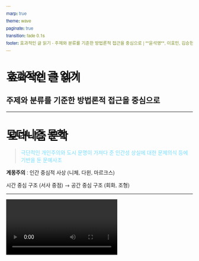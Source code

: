 ```yaml
---
marp: true
theme: wave
paginate: true
transition: fade 0.1s
footer: 효과적인 글 읽기 - 주제와 분류를 기준한 방법론적 접근을 중심으로 | **윤석영**, 이효민, 김승헌
---
```


<!-- markdownlint-disable MD004 MD024 MD025 MD026 MD028 MD033 MD041 -->

<style>
  @font-face {
    font-family: "Helvetica Neue";
    src: url('./assets/font/Helvetica-Neue.woff')
  }

  @import url('https://fonts.googleapis.com/css2?family=Nanum+Gothic:wght@700&display=swap');

  @import url('https://fonts.googleapis.com/css2?family=Jura:wght@700&display=swap');

  * {
    font-family:"Helvetica Neue", "Nanum Gothic", "Jura", sans-serif
  }

  h1 {
    text-shadow: 5px 5px black;
  }
  
  blockquote {
    color:#77DDFF;
  }
</style>

# **효과적인 글 읽기**

## 주제와 분류를 기준한 방법론적 접근을 중심으로

---

# 모더니즘 문학

<blockquote data-marpit-fragment>
  <p>
    극단적인 개인주의와 도시 문명이 가져다 준 인간성 상실에 대한 문제의식 등에 기반을 둔 문예사조
  </p>
</blockquote>

<p data-marpit-fragment>
  <strong>계몽주의</strong> : 인간 중심적 사상  (니체, 다윈, 마르크스)
</p>
<p data-marpit-fragment>
  시간 중심 구조 (서사 중점) → 공간 중심 구조 (회화, 조형)
</p>

---

<video src='./assets/video/modernism.mp4' controls>

---

# 국내 모더니즘 작가

<!-- prettier-ignore -->
* 이상
  - 건축무한육면각체
  - 날개
* 정지용
  - 향수

---

# 국외 모더니즘 작가

<!-- prettier-ignore -->
* Virginia Woolf
  - To the Lighthouse
  - A Room of One's one
* Ernest Hemingway
  - The Old Man and the Sea
* William Faulkner
  - The Sound and the Fury
  - Absaolm, Absalom!
* Владимир Набоков
  - Лолита

---

# The Sound and the Fury

## William Faulkner

<blockquote>
  <p data-marpit-fragment>
    Some people say they can't understand your writing, even after they've read it two or three times.
  </p>
  <p data-marpit-fragment>
    Read it four times
  <p>
<blockquote>

---

# The Sound and the Fury

> 나는 사람은 자기 혈육을 위해서라면 희생도 불사한다고 믿으면서 자랐는데.

<!-- prettier-ignore -->
* 콤슨가의 몰락을 그려낸 남부 모더니즘 소설
* 총 4개의 명시적 인물 시점 및 시간 배경, 17개의 암시적 시간적 시점
* **실험적 서술기법**, 강력한 **시각적 언어**
* **문장 부호**의 생략, **비문 삽입**

---

# The Sound and the Fury

April 7, 1928

> Through the fence, between the curling flower spaces, I could see them hitting. They were coming toward where the flag was and I went along the fence. Luster was hunting in the grass by the flower tree. They took the flag out, and they were hitting. Then they put the flag back and they went to the table, and he hit and the other hit. Then they went on, and I went along the fence while and they stopped and we stopped and I looked through the fence while Luster was hunting in the grass.

<blockquote data-marpit-fragment>
  "Here caddie." He hit. They went away across the pasture. I held the fence and watched them go away.
</blockquote>

---

# The Sound and the Fury

## 첫 두 문단

_치다_ 라는 단어를 사용하여 서술한 첫째 문단으로는 내용을 알기 어렵다.
둘째 문단에서 _캐디_ 를 명시한 것을 보아, 이는 **골프**를 서술한 것이다.

---

# The Sound and the Fury

## 1. 벤지 섹션 (April 7, 1928)

<!-- prettier-ignore -->
* 인과관계/목적 모호, 단순한 언어 사용, 빈번한 시간 이동
* 감각 및 관찰 주요
* 왜곡된 서술

<p data-marpit-fragment>
   → 독자가 서술에 적극 개입하도록 한다
</p>

---

# The Sound and the Fury

June 2, 1910

> Harvard my Harvard boy Harvard harvard

---

# The Sound and the Fury

## 2. 퀜틴 섹션 (June 2, 1910)

<!-- prettier-ignore -->
* 화자 퀜틴의 자아 상실, 서술 통제력 상실
* 근친상간 시도 → 닫힌 세계(오이디푸스 컴플렉스) 상징
* 현실을 견디지 못하고 과거에 얽메이며 분열
* 시간에 집착하고 도망치다 자살

<p data-marpit-fragment>
  → 독자에게 매우 난잡한 서술을 넘겨 퀜틴의 정신상태 강조
</p>

---

# The Sound and the Fury

## 3. 제이슨 섹션 (April 6, 1928)

<!-- prettier-ignore -->
* 시간에 쫓가며 따라잡으려 함
* 몰락 가문의 가장으로, 현실적이고 냉소적
* 이상과 관념 대신 물질과 손익을 다룸
* 가부장적 인물 → 백인 남성 신화화, 여성 타자화의 실태

<p data-marpit-fragment>
   → 인간 말종
</p>

---

# The Sound and the Fury

## 4. 딜지 섹션 (April 8, 1928)

<!-- prettier-ignore -->
* 전지적 작가 시점이나 딜지의 입을 빌려 서술
* 사랑과 온정, 제이슨과 대조적 인물
* 유모이자 집안 살림을 맡은 흑인 여성
* 짐 크로우 시대의 스테레오타입에 맞지 않으며 인고 또는 저항한다
* 가장 간단한 문체로 서술을 정리하고 완결짓는다
  <span data-marpit-fragment>(그러나 어차피 우리는 못 알아듣는다)</span>

<p data-marpit-fragment>
   → 남부의 노예제 비판
</p>

---

# Лолита

## Владимир Набоков

> Lolita, light of my life, fire of my loins. My sin, my soul. Lo-lee-ta: the tip of the tongue taking a trip of three steps down the palate to tap, at three, on the teeth. Lo. Lee. Ta. She was Lo, plain Lo, in the morning, standing four feet ten in one sock. She was Lola in slacks. She was Dolly at school. She was Dolores on the dotted line. But in my arms she was always Lolita.

---

# Лолита

<div style='display:flex;'>
 <img alt='역겹다' src='./assets/image/disgusting.jpg' style='width:320px'>
 <ul>
  <li data-marpit-fragment>험버트(서술자)가 매우 역겹다</li>
  <li data-marpit-fragment>청소년에게 정신건강상 좋지 않을 듯 하다</li>
  <li data-marpit-fragment>근데 이건 출판사 잘못도 있는듯</li>
  <li data-marpit-fragment>현란한 말장난과 비유가 등장</li>
  <li data-marpit-fragment>새 나라의 어린이는 <strong>읽지 마세요</strong></li>
 <ul>
</div>

---

# Лолита

## Владимир Набоков

작가의 말 듣고 넘어갑시다.

> Я не читаю и не пишу дидактических романов. В Лолите нет морального урока.
> 나는 교훈적인 소설은 읽지도 않고 쓰지도 않는다. 롤리타에는 어떠한 도덕적 교훈도 없다.

---

# 建築無限六面角體

## 이상 (김해경)

<blockquote>
  <p data-marpit-fragment>
    “김 형! 김 형은 오늘에야 건강을 빼앗기셨습니까? 인제, 겨우 오늘에야 말입니까?”
  </p>
  <p data-marpit-fragment>
    “김 형! 김 형만 괜찮다면, 저는 오늘밤으로 치러버릴 작정입니다.”
  </p>
</blockquote>

---

# 建築無限六面角體

> 사각형의내부의사각형의내부의사각형의내부의사각형의내부의사각형
> 사각이난원운동의사각이난원운동의사각이난원
> 비누가통과하는혈관의비눗내를투시하는사람
> 지구를모형으로만들어진지구의를모형으로만들어진지구
> 거세된양말(그여인의이름은워어즈였다)
> 빈혈면포,당신의얼굴빛깔도참새다리같습네다
> 평행사변형대각선방향을추진하는막대한중량
> 마르세이유의봄을해람한코티의향수의맞이한동양의가을
> (후략)

---

# 建築無限六面角體

국내에서 가장 잘 알려진 모더니즘 대표작

무슨 말인지 **전혀 모르겠음**

<p data-marpit-fragment>
  모더니즘 작가들은 뭔가 하나씩 이상한 듯 하다
</p>

---

# 모더니즘 읽기

## 방법론적 접근

<!-- prettier-ignore -->
* 사회문화적 맥락을 파악하며 읽기
  - 한국전쟁
  - 남북전쟁
  - WWI / WWII
* 형식 중점적 읽기
  - 빈칸, 비문등을 의미의 연장으로 이해

---

# 모더니즘 읽기

## 이점

- 주체적인 독자로 성장
- 형식에 구애받지 않는 새로운 문학

---

# 고전 소설

> 근대 이전의 소설

- 권선징악
- 단편적 인물
- 해피엔딩
- 비현실적 소재
- 편집자적 논평

---

# 고전소설

- 홍길동전
- 흥부놀부전
- 심청전

---

# 방한림전

작가 미상
조선 후기 여성 영웅 소설

**_다른 고전 소설들과 대조되는 특성을 가짐_**

---

# 방한림전

## 조선 후기의 생활 질서

유교와 성리학적 규율이 극심함

<p data-marpit-fragment>
  부계 중심의 가정 질서와 성차별 극대화
</p>

---

# 방한림전

<!-- prettier-ignore -->
* `동성혼`이라는 모티브를 사용함
* 다른 이본과 달리 품위있는 문체
* 여성주의적 묘사

---

# 방한림전

## 용어 설명

### 성적 지향 (Sexual Orientation)

<!-- prettier-ignore -->
> 타인을 향한 성적·정서적인 끌림. 이러한 끌림을 이성애자는 주로 이성에게서, 게이와 레즈비언은 주로 동성에게서 느낀다. 양성애자들은 이성과 동성 모두에게 이러한 끌림을 느낀다.

> 이성애, 동성애, 양성애, 범성애, 무성애 등

---

# 방한림전

## 용어 설명

### 성별정체성 (Gender Identity)

> 자신이 여성인지 남성인지, 혹은 남성도 여성도 아닌지, 내적으로 느끼는 성별. 어떤 사람들은 태어날 때 정해진 성과 스스로 느끼는 성별이 일치하지 않을 수 있다. 여성과 남성으로만 나누는 사회의 성별이분법이 포함할 수 없는, 그리고 성별이분법으로는 설명될 수 없는 다양한 성별 정체성이 존재한다.

> 여성, 남성, 논바이너리 등

> 지정성별과의 관계에 따라 시스젠더, 트랜스젠더, 젠더퀴어로 분류할 수 있다

---

# 방한림전

## 동성혼

<!-- prettier-ignore -->
* 현대의 동성혼 논의
  * 가치중립적인 관점의 동성혼 법제화 요구
  * 모든 사람의 보편적 권리 보장
  * 주체적 성별 정체성을 인정
* 방한림전에서의 동성혼
  * 성공 및 출세의 수단으로서의 개인적 차원의 소극적 동성혼
  * 방관주의 "남성으로서의 삶"에 여성에 대한 차별을 하는 모순적 태도
  * 성소수자 배제 및 사회적 성별에 따른 권위 존재

---

# 방한림전

> 복(僕)이 스스로 깊이 감추었으니 뉘 능히 알 자 있으리오. 두 사람이 다 웃고 또한 다행함은 지기를 얻어 서로 매몰치 않음을 기꺼하더라.

<!-- prettier-ignore -->
* 방관주는 끝까지 남성의 삶을 살며 성차별적으로 행동
* 영혜빙은 방관주의 행동을 지적하며 이에 순응하지 않음
* 방한림전을 통하여 당대 여성들의 사회 진출 욕구 표현

---

# 고전소설

<!-- prettier-ignore -->
* 분명 좋은 내용이다
* 근데 눈에 뭔가 하나씩 밟힘
* 수능에 나오니 많이 읽자
* 수능 안 봐도 교양으로 읽자

---

# 비문학

> 문학이 아닌, 객관에 근거하여 쓴 글. 신문 기사, 칼럼, 논문, 보고서 따위가 있다.

---

# 진실의 흑역사;<br/>지구가 평평하다고 믿는 사람과 즐겁고 생산적인 대화를 나누는 법;<br/>내 주위에는 왜 멍청이가 많을까

## 톰 필립스;<br/>리 매킨타이어;<br/>장 프랑수아 마르미옹

> 당신은 순 구라쟁이다

---

# 진실의 흑역사, etc.

## Q. 독도는?

---

# 진실의 흑역사, etc.

## A. 우리땅

---

# 진실의 흑역사, etc.

## A. 우리땅?

---

# 진실의 흑역사, etc.

우리가 알고있는 근거들은 모두 대한민국의 교과서, 대한민국 외교부, 대한민국 교육부에서 학습한 내용임

---

# 진실의 흑역사, etc.

## 그렇다면 일본은?

자국 교과서와 외교부의 자료를 기반으로 주장함

---

# 진실의 흑역사, etc.

독도가 무조건적으로 한국의 땅이라고 **"배운대로만"** 맹목적으로 믿어서는 안 된다.

> 맞든 틀리든 상관없다. 개소리는 가끔 우연히 맞더라도 그건 일종의 보너스다.

---

# 진실의 흑역사, etc.

## 개소리가 퍼지는 방법

<!-- prettier ignore -->

- 노력의 부재
- 정보 공백
- 개소리 순환 고리
- 진실이라고 믿(고싶어하)는 마음
- 자존심
- 무관심
- 상상력 부족

> _세상에 없던 게 아니야, 단지 니가 관심이 없었겠지._

---

# 진실의 흑역사, etc.

## 진실을 탐구하기

<!-- prettier-ignore -->
* 세상은 구라뿐임을 인정한다
* 노력을 해라
* 자아성찰
* 정보를 메워라
* 이게 통한다고 믿어라
* 진실을 찾으면 축하해라
* 개소리 연구가가 되어라

---

# 진실의 흑역사, etc.

## _근데, 말을 해도 안 들어먹잖아요_

---

# 진실의 흑역사, etc.

## 넘처나는 부정론자들

- 진화론 부정론자
- 백신 부정론자
- 기후변화 부정론자
- GMO 부정론자

---

# 진실의 흑역사, etc.

## 한편...

- 지구 평평론자 (발표자는 지구 도넛설을 지지한다)
- 지구 공동설 지지자
- "우리는 가상세계에 살고있다"
- 인종우월론자

---

# 진실의 흑역사, etc.

## 신념의 형성 과정

정보 + 정체성, 감정, 가치 → 신념

즉 라포 형성이 중요

---

# 진실의 흑역사, etc.

## "신념을 가진 멍청이가 가장 무섭다"

> 멍청한 인간은 해롭다. 그것도 \*\*\*\* 해롭다

---

# 진실의 흑역사, etc.

내 주위에는 왜 멍청이가 많을까
도서관에 있습니다 제발 읽으세요.

<p data-marpit-fragment>
  왜냐하면 우리는 멍청하거든요
</p>

---

# 악인의 서사

## 듀나 et al.

> 최근의 한국 소설은 텍스트 바깥의 악이 내부의 악과 긴밀히 연동되며 악이 지나치게 죄악시되는 형국을 보인다. 악은 제 얼굴을 내보일 조금의 자리도 허락받지 못하고 있으며, 그에 따라 선은 투쟁할 기회를 박탈당하는 와중이다

---

# 악인의 서사

- 한국 사회에서 강박적으로 선하고 무해한 것을 추구함
- 실제 문학은 현실을 비판하는 도구이나, 악을 묘사하기 어려워지며 그 의미가 옅어짐

---

# 비문학

<!-- prettier-ignore -->
* 한 주제에 대한 여러 권의 책을 찾아보면 좋음
* 대조되는 성격의 주제도 찾아보아야 함
* 필자의 서술 특징이나 방법을 이해하면 읽기 편하다

---

# 장르문학

> 추리, 무협, 판타지, SF 등 특정한 경향이 있는 문학

정보 전달이나 주장, 설득, 비판 등의 목적보다는 즐거움에 초점을 둔다.

---

# 내가 키운 S급들(판타지 퓨전 웹소설);<br/>사기 결연 신고합니다(현대물 BL 웹소설)

## 근서;<br/>제락

> 세상은 러브 앤드 피스지!
> 형 내가 미치는 꼴 보고 싶어?

> \*\*, 뭐가 이렇게 용감한데. 아무렇게나 했다가 잘못되면 책임질 거야? 질거냐고.
> 잘못 안 돼도 책임질 건데.
> \*\* 마, 날 책임질 수 있는건 나밖에 없어.

---

# 내가 키운 S급들, etc.

<!-- prettier-ignore -->
* F급 헌터 한유진은 스탯이 낮고 스킬이 강력하지 않음.
* 동생과 소통하고 난 이후, 결과적으로 세계를 구함.
* 약자의 시점에서 대다수의 독자층, 즉 일반인의 사회 변화에 대한 영향력을 말함
* 웹소설 특유의 빠른 피드백 구조가 두드러짐

---

# 내가 키운 S급들, etc.

<!-- prettier-ignore -->
* 게임에 중점이 매우 맞추어져 있음(겜벨)
* 보통의 장편 소설보다 분량이 긺에도 복선을 잘 깔아둠.
* 이해주와 진이무가 삽질을 많이 한다
* 순수 쾌락 추구를 위한 보상회로가 잘 구현됨.

---

# 나와 사상이 다른 글

---

# 제 20대 대통령 선거 국민의힘 정책공약집, 공산당 선언, 베냐민 네타냐후 이스라엘 총리 제68차 유엔 총회 기조연설

## 국민의힘, 칼 마르크스, 네타냐후

---

<!-- prettier-ignore -->
* 사상이 다르다 해서 배척하면 안 된다
* 읽다 보니 정신이 혼미해진다
* 오래 살기 위해선 적당히 피하자
* ~~아니다 그냥 좀 배척하자~~
* 공산당 선언 읽으세요 이 셋 중에 유일하게 유익함

---

# "hard" SF

> 과학적 사실이나 법칙에 무게를 두고 쓴 과학 소설

- 스페이스 오디세이
- 마션
- 안드로이드는 전기양의 꿈을 꾸는가(블레이드 러너)

---

# 모든 사람에 대한 이론; 확률의 무덤; 어떤 사람의 연속성; 마지믹 선물

## 이하진

<!-- prettier-ignore -->
* 모든 사람에 대한 이론 곧 출간 예정

---

# 모든 사람에 대한 이론

> Theory for Everyone. 모든 사람에 대한, 그렇기에 모든 사람을 위한 이론.

- 이능력물 세계관
- 교란에 걸렸는데(원인제공 마미르) 왠지 모르게 살아있는 윤건
- 윤건을 살리기 위해 욕을 들어가며 연구하는 마미르
- 어머니가 재난으로 교란 걸린 서해수
- 미르가 서해수로부터 받은 연구노트로 교란 해결

---

# 확률의 무덤

> 당신의 눈을 마주쳤을 땐 다행이라고 생각했어요.

- 실종된 과학자를 마주침
- 양자역학적으로 매우 낮은 확률임에도 관측
- 무덤을 만들어줌

---

# 어떤 사람의 연속성

> 재난에 닿아볼거야. 네게 멈춘 시간을 이어볼거야.

- 제4 공간축을 통과할 수 있는 주인공
- 시간이 정지하는 재난이 일어남
- 사람들이 기피하던 제4 공간축을 통해 재난 해결

---

# 마지막 선물

> 그러니 저도 빛을 보낼게요. 살아있는지도 모르겠지만, 그곳까지 갈 수 있을지는 모르겠지만, 광속조차 아득한 거리겠지만. 그래도…. 돌아오라고 전할 거예요.

- 이상하게 생긴 상자가 하늘에서 떨어짐
- 상자를 분석 결과 실종자의 인사임

---

# 모든 사람에 대한 이론, etc.

- 양자중첩
- 엔트로피/엔탈피
- 열역학 제2법칙
- 표준입장모형
- 헤스 법칙
- 차원
- 장이론
- 미시세계

---

# hard SF

<!-- prettier-ignore -->
* hard SF는 soft SF에 비하여 난이도가 높음
* 과학적 이론이 뒷받침되어야 완전한 이해가 가능함
* 비현실적 소재를 사용하여 서술
* 비현실의 문학을 통하여 현실의 문제를 유도
* 어슐러 르 귄같은 soft SF와는 문학적 접근 방식의 차이가 있음

---

# 효과적인 글 읽기

## 주제와 분류를 기준한 방법론적 접근을 중심으로

### 정리

<!-- prettier-ignore -->
* 글은 주제, 소재, 전개 방식, 장르, 목적등에 따라 분류가 가능함
* 글의 분류에 따라 효과적인 읽기 방식이 달라지고, 그 해석 역시 다름
* 전달하고자 하는 내용이냐 그 형식에 따라 여러 글의 분류를 선택할 수 있음

---

# 효과적인 글 읽기

## 주제와 분류를 기준한 방법론적 접근을 중심으로

### 한계

<!-- prettier-ignore -->
* 이 발표에서는 글에 대한 표본 수가 적으며 그 해석의 정확성 역시 낮다
* 글에 대하여 정성적으로 분석해 보았으나 보다 정량적 분석이 필요해 보임
* 이에 대하여 후속 조사가 있으면 좋겠음

---

# 효과적인 글 읽기

## 주제와 분류를 기준한 방법론적 접근을 중심으로

### 발표자 윤석영
